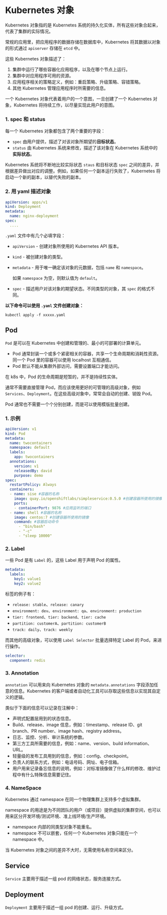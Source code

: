 # Kubernetes 对象

Kubernetes 对象指的是 Kubernetes 系统的持久化实体，所有这些对象合起来，代表了集群的实际情况。

常规的应用里，把应用程序的数据存储在数据库中，Kubernetes 将其数据以对象的形式通过 `apiserver` 存储在 `etcd` 中。

这些 Kubernetes 对象描述了：

1. 集群中运行了哪些容器化应用程序，以及在哪个节点上运行。
2. 集群中对应用程序可用的资源。
3. 应用程序相关的策略定义，例如：重启策略、升级策略、容错策略。
4. 其他 Kubernetes 管理应用程序时所需要的信息。

一个 Kubernetes 对象代表着用户的一个意图，一旦创建了一个 Kubernetes 对象，Kubernetes 将持续工作，以尽量实现此用户的意图。

### 1. spec 和 status

每一个 Kubernetes 对象都包含了两个重要的字段：

- `spec` 由用户提供，描述了对该对象所期望的**目标状态**。
- `status` 由 Kubernetes 系统来修改，描述了该对象在 Kubernetes 系统中的**实际状态**。

Kubernetes 系统将不断地比较实际状态 `staus` 和目标状态 `spec` 之间的差异，并根据差异做出对应的调整。例如，如果任何一个副本运行失败了，Kubernetes 将启动一个新的副本，以替代失败的副本。

### 2. 用 yaml 描述对象

```yaml
apiVersion: apps/v1
kind: Deployment
metadata:
  name: nginx-deployment
spec:
  ....
```

`.yaml` 文件中有几个必填字段：

- `apiVersion` - 创建对象所使用的 Kubernetes API 版本。

- `kind` - 被创建对象的类型。

- `metadata` - 用于唯一确定该对象的元数据，包括 `name` 和 `namespace`。

  如果 `namespace` 为空，则默认值为 `default`。

- `spec` - 描述用户对该对象的期望状态。不同类型的对象，其 `spec` 的格式不同。

**以下命令可以使用 `.yaml` 文件创建对象：**

```shell
kubectl apply -f xxxxx.yaml
```

## Pod

`Pod` 是可以在 Kubernetes 中创建和管理的、最小的可部署的计算单元。

- Pod 通常封装一个或多个紧密相关的容器，共享一个生命周期和消耗性资源。同一个 Pod 里的容器可以使用 localhost 互相通信。
- Pod 默认不能从集群外部访问，需要设置端口才能访问。

在 k8s 中，Pod 的生命周期是短暂的，并不是持续性实体。

通常不需要直接管理 Pod，而应该使用更好的可管理的高级对象，例如 `Services`、`Deployment`。在这些高级对象中，常常会自动的创建、销毁 Pod。

Pod 通常也不需要一个个分别创建，而是可以使用模版批量创建。

### 1. 示例

```yaml
apiVersion: v1
kind: Pod
metadata:
  name: twocontainers
  namespace: default
  labels:
    app: twocontainers
  annotations:
    version: v1
    releasedBy: david
    purpose: demo
spec:
  restartPolicy: Always
  containers:
  - name: sise #容器的名称
    image: quay.io/openshiftlabs/simpleservice:0.5.0 #创建容器所使用的镜像
    ports:
    - containerPort: 9876 #应用监听的端口
  - name: shell #容器的名称
    image: centos:7 #创建容器所使用的镜像
    command: #容器启动命令
      - "bin/bash"
      - "-c"
      - "sleep 10000"
```

### 2. Label

一些 Pod 是有 `Label` 的，这些 Label 用于声明 Pod 的属性。

```yaml
metadata:
  labels:
    key1: value1
    key2: value2
```

标签的例子有：

- `release: stable`、`release: canary`
- `environment: dev`、`environment: qa`、`environment: production`
- `tier: frontend`、`tier: backend`、`tier: cache`
- `partition: customerA`、`partition: customerB`
- `track: daily`、`track: weekly`

而其他的高级对象，可以使用 `Label Selector` 批量选择特定 Label 的 Pod，来进行操作。

```yaml
selector:
  component: redis
```

### 3. Annotation

`annotation` 可以用来向 Kubernetes 对象的 `metadata.annotations` 字段添加任意的信息。Kubernetes 的客户端或者自动化工具可以存取这些信息以实现其自定义的逻辑。

类似于下面的信息可以记录在注解中：

- 声明式配置层用到的状态信息。
- Build、release、image 信息，例如：timestamp、release ID、git branch、PR number、image hash、registry address。
- 日志、监控、分析、审计系统的参数。
- 第三方工具所需要的信息，例如：name、version、build information、URL。
- 轻量级的发布工具用到的信息，例如：config、checkpoint。
- 负责人的联系方式，例如：电话号码、网址、电子信箱。
- 用户用来记录备忘信息的说明，例如：对标准镜像做了什么样的修改、维护过程中有什么特殊信息需要记住。

### 4. NameSpace

Kubernetes 通过 namespace 在同一个物理集群上支持多个虚拟集群。

namespace 的用途是为不同团队的用户（或项目）提供虚拟的集群空间，也可以用来区分开发环境/测试环境、准上线环境/生产环境。

- namespace 内部的同类型对象不能重名。
- namespace 不可以嵌套，任何一个 Kubernetes 对象只能在一个 namespace 中。

当 Kubernetes 对象之间的差异不大时，无需使用名称空间来区分。

## Service

`Service` 主要用于描述一组 pod 的网络状态，服务连接方式。

## Deployment

`Deployment` 主要用于描述一组 pod 的创建、运行、升级方式。
